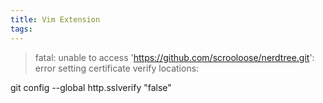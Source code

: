 ```yaml
---
title: Vim Extension
tags:
---
```

> fatal: unable to access 'https://github.com/scrooloose/nerdtree.git': error setting certificate verify locations:

git config --global http.sslverify "false"
